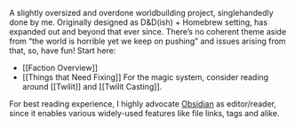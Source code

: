 A slightly oversized and overdone worldbuilding project, singlehandedly done by me. 
Originally designed as D&D(ish) + Homebrew setting, has expanded out and beyond that ever since. 
There’s no coherent theme aside from “the world is horrible yet we keep on pushing” and issues arising from that, so, have fun! 
Start here: 
- [[Faction Overview]]
- [[Things that Need Fixing]]
For the magic system, consider reading around [[Twilit]] and [[Twilit Casting]]. 

For best reading experience, I highly advocate [Obsidian]([https://obsidian.md](https://obsidian.md/)) as editor/reader, since it enables various widely-used features like file links, tags and alike. 
